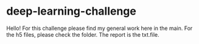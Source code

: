 # deep-learning-challenge

Hello! For this challenge please find my general work here in the main. For the h5 files, please check the folder. The report is the txt.file. 
